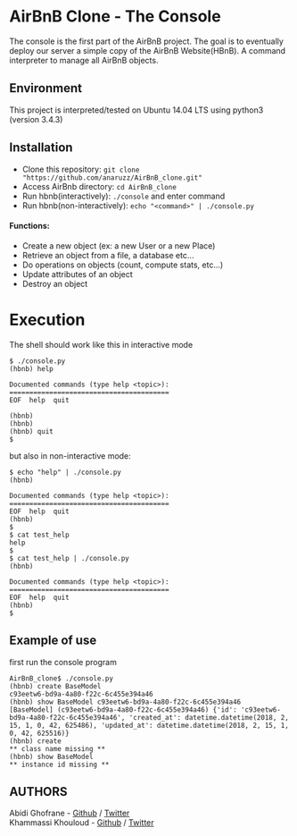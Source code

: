 # AirBnB Clone - The Console
The console is the first part of the AirBnB project. The goal is to eventually deploy our server a simple copy of the AirBnB Website(HBnB).
A command interpreter to manage all AirBnB objects.


## Environment
This project is interpreted/tested on Ubuntu 14.04 LTS using python3 (version 3.4.3)

## Installation
* Clone this repository: `git clone "https://github.com/anaruzz/AirBnB_clone.git"`
* Access AirBnb directory: `cd AirBnB_clone`
* Run hbnb(interactively): `./console` and enter command
* Run hbnb(non-interactively): `echo "<command>" | ./console.py`


#### Functions:
* Create a new object (ex: a new User or a new Place)
* Retrieve an object from a file, a database etc...
* Do operations on objects (count, compute stats, etc...)
* Update attributes of an object
* Destroy an object


# Execution
The shell should work like this in interactive mode
```
$ ./console.py
(hbnb) help

Documented commands (type help <topic>):
========================================
EOF  help  quit

(hbnb)
(hbnb)
(hbnb) quit
$
```
but also in non-interactive mode:
```
$ echo "help" | ./console.py
(hbnb)

Documented commands (type help <topic>):
========================================
EOF  help  quit
(hbnb)
$
$ cat test_help
help
$
$ cat test_help | ./console.py
(hbnb)

Documented commands (type help <topic>):
========================================
EOF  help  quit
(hbnb)
$
```
## Example of use
first run the console program
```
AirBnB_clone$ ./console.py
(hbnb) create BaseModel
c93eetw6-bd9a-4a80-f22c-6c455e394a46
(hbnb) show BaseModel c93eetw6-bd9a-4a80-f22c-6c455e394a46
[BaseModel] (c93eetw6-bd9a-4a80-f22c-6c455e394a46) {'id': 'c93eetw6-bd9a-4a80-f22c-6c455e394a46', 'created_at': datetime.datetime(2018, 2, 15, 1, 0, 42, 625486), 'updated_at': datetime.datetime(2018, 2, 15, 1, 0, 42, 625516)}
(hbnb) create
** class name missing **
(hbnb) show BaseModel
** instance id missing **
```
## AUTHORS
Abidi Ghofrane - [Github](https://github.com/anaruzz) / [Twitter](https://twitter.com/AbidiGhofrane1)  
Khammassi Khouloud - [Github](https://github.com/ggirlk) / [Twitter](https://twitter.com/ggirlk2)
